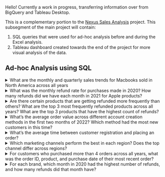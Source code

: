 Hello! Currently a work in progress, transferring information over from BigQuery and Tableau Desktop.

This is a complementary portion to the [Nexus Sales Analysis](https://github.com/aduong58/portfolio_projects/tree/main/Nexus-Sales-Analysis) project. This subsegment of the main project will contain:
1. SQL queries that were used for ad-hoc analysis before and during the Excel analysis.
2. Tableau dashboard created towards the end of the project for more visual analysis of the data.


## Ad-hoc Analysis using SQL
<details>
<summary>What are the monthly and quarterly sales trends for Macbooks sold in North America across all years </summary> <br>
  Insert notes for this questions here.
  
  ````sql
with quarterly_data as (
  SELECT date_trunc(orders.purchase_ts, quarter) as purchase_quarter,
    geo_lookup.region,
    round(sum(orders.usd_price)) as quarterly_sales,
    count(orders.usd_price) as order_count,
    round(avg(orders.usd_price)) as aov
  from elist.orders
  inner join elist.customers
    on customers.id = orders.customer_id
  left join elist.geo_lookup
    on customers.country_code = geo_lookup.country
  where lower(orders.product_name) like "%macbook%"
    and lower(geo_lookup.region) like "%na%"
  group by purchase_quarter, geo_lookup.region
  order by purchase_quarter desc
)

SELECT round(avg(quarterly_sales)) as average_quarterly_sales,
  avg(order_count) as avg_order_count,
  avg(aov) as avg_aov
from quarterly_data
  ```` 
</details>

<details>
<summary>What was the monthly refund rate for purchases made in 2020? How many refunds did we have each month in 2021 for Apple products?</summary> <br>
  Insert notes for this questions here.
  
  ````sql
  with refund_rates_2020 as (
  select date_trunc(orders.purchase_ts, month) as sales_month, 
    round(count(order_status.refund_ts) / count(*), 4) as refund_rate
  from elist.orders
  left join elist.order_status
    on orders.id = order_status.id
  where extract(year from orders.purchase_ts) = 2020
  group by sales_month
  order by sales_month
),

apple_refunds_2021 as (
  select date_trunc(orders.purchase_ts, month) as sales_month,
    count(order_status.refund_ts) as refunds_count
  from elist.orders
  left join elist.order_status
    on orders.id = order_status.id
  where extract(YEAR from orders.purchase_ts) = 2021
    and (lower(orders.product_name) like "%apple%" 
    or lower(orders.product_name) like "%macbook%")
  group by sales_month
  order by sales_month
)

select * from apple_refunds_2021
  ````
</details>

<details>
<summary>Are there certain products that are getting refunded more frequently than others? What are the top 3 most frequently refunded products across all years? What are the top 3 products that have the highest count of refunds?</summary> <br>
  Insert notes for this questions here.
  
  ````sql
  select 
    CASE WHEN orders.product_name like "%\"\"%" THEN "27in 4K gaming monitor"
      ELSE orders.product_name
      END AS product_name_clean,
    count(order_status.refund_ts) as refund_count,
    round(count(order_status.refund_ts) / count(*), 4) as refund_rate
  from elist.orders
  left join elist.order_status
    on orders.id = order_status.id
  group by product_name_clean
  order by refund_rate desc
  -- order by refund_count desc
  ````
</details>

<details>
<summary>What’s the average order value across different account creation methods in the first two months of 2022? Which method had the most new customers in this time?</summary> <br>
  Insert notes for this questions here.
  
  ````sql
  with creation_method_count as (
  select 
    case when customers.account_creation_method is null then "unknown"
      else customers.account_creation_method
      end as account_creation_method_clean,
    round(avg(orders.usd_price), 2) as aov,
    count(*) as new_customer_count
  from elist.orders
  left join elist.customers
    on orders.customer_id = customers.id
  where customers.created_on between '2022-01-01' and '2022-02-28'
  group by account_creation_method_clean
  order by aov desc
)

select * from creation_method_count
  ````
</details>

<details>
<summary>What’s the average time between customer registration and placing an order?</summary> <br>
  Insert notes for this questions here.
  
  ````sql
  with customer_first_purchase as (
  select customers.id,
    min(customers.created_on) as creation_date,
    min(orders.purchase_ts) as first_purchase_date,
    date_diff(min(orders.purchase_ts), min(customers.created_on), day) as days_to_first_purchase
  from elist.customers
  left join elist.orders
    on customers.id = orders.customer_id
  group by customers.id
)

select round(avg(days_to_first_purchase), 2) as avg_days_to_first_purchase
from customer_first_purchase
  ````
</details>

<details>
<summary>Which marketing channels perform the best in each region? Does the top channel differ across regions?</summary> <br>
  Insert notes for this questions here.
  
  ````sql
  with marketing_channels_by_region as (
    select 
      geo_lookup.region,
      customers.marketing_channel,
      round(sum(orders.usd_price)) as total_sales,
      count(orders.usd_price) as order_count,
      round(avg(orders.usd_price), 2) as aov
    from elist.customers
    left join elist.orders
      on customers.id = orders.customer_id
    left join elist.geo_lookup
      on customers.country_code = geo_lookup.country
    group by customers.marketing_channel, geo_lookup.region
)

select *
from marketing_channels_by_region
order by region, total_sales desc, marketing_channel
  ````
</details>

<details>
<summary>For customers who purchased more than 4 orders across all years, what was the order ID, product, and purchase date of their most recent order?</summary> <br>
  Insert notes for this questions here.
  
  ````sql
  -- Breakdown by customers who made more than 4 orders across all years
  with repeat_customers as (
    select customer_id
    from elist.orders
    group by orders.customer_id
    having count(orders.id) > 4
  )
  
  -- The window function adds a column that ranks the recency of each order using purchase_ts
  -- this is partitioned by the customer_id, there are separate rankings for the rows of each customer_id
  select orders.customer_id,
    orders.id as order_id,
    orders.product_name,
    orders.purchase_ts,
    row_number() over (partition by orders.customer_id order by orders.purchase_ts desc) as order_ranking
  from elist.orders
  right join repeat_customers
     on orders.customer_id = repeat_customers.customer_id
  qualify row_number() over (partition by orders.customer_id order by orders.purchase_ts desc) = 1
  ````
</details>

<details>
<summary>For each brand, which month in 2020 had the highest number of refunds, and how many refunds did that month have?</summary> <br>
  Insert notes for this questions here.
  
  ````sql
  -- Lookup table for associated brands of products
  with brands as (
    select distinct product_name,
      case when lower(product_name) like '%apple%' or lower(product_name) like '%macbook%' then 'Apple'
  	    when lower(product_name) like '%thinkpad%' then 'Lenovo'
  	    when lower(product_name) like '%samsung%' then 'Samsung'
  	    when lower(product_name) like '%bose%' then 'Bose'
  	    else 'Unknown'
  	  end as brand_name,
    from elist.orders
  ),
  
  -- Calculating the refund count of each brand for each month of 2020
  monthly_refunds as ( 
    select date_trunc(orders.purchase_ts, month) as sales_month,
      brands.brand_name,
      count(order_status.refund_ts) as refund_count,
    from elist.orders
    left join elist.order_status
      on orders.id = order_status.id
    left join brands
      on orders.product_name = brands.product_name
    where orders.purchase_ts between '2020-01-01' and '2020-12-31'
    group by date_trunc(orders.purchase_ts, month), brands.brand_name
  )
  
  -- For each brand, select the month with the highest refund count
  select sales_month,
    brand_name,
    refund_count,
    row_number() over (partition by brand_name order by refund_count desc) as ranking
  from monthly_refunds
  qualify row_number() over (partition by brand_name order by refund_count desc) = 1 
  ````
</details>

